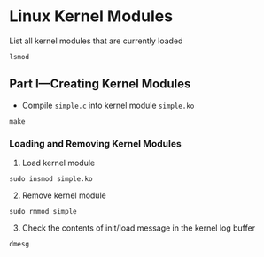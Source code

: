 # Linux Kernel Modules

List all kernel modules that are currently loaded
```
lsmod
```

## Part I—Creating Kernel Modules

- Compile `simple.c` into kernel module `simple.ko`
```
make
```

### Loading and Removing Kernel Modules

1. Load kernel module
```
sudo insmod simple.ko
```
2. Remove kernel module
```
sudo rmmod simple
```
3. Check the contents of init/load message in
the kernel log buffer
```
dmesg
```
